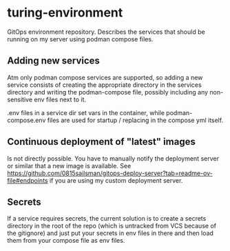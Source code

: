 # turing-environment
GitOps environment repository. Describes the services that should be running on my server using podman compose files.

## Adding new services
Atm only podman compose services are supported, so adding a new service consists of creating the appropriate directory in the services directory and writing the podman-compose file, possibly including any non-sensitive env files next to it.

.env files in a service dir set vars in the container, while podman-compose.env files are used for startup / replacing in the compose yml itself.

## Continuous deployment of "latest" images
Is not directly possible. You have to manually notify the deployment server or similar that a new image is available.
See https://github.com/0815sailsman/gitops-deploy-server?tab=readme-ov-file#endpoints if you are using my custom deployment server.

## Secrets
If a service requires secrets, the current solution is to create a secrets directory in the root of the repo (which is untracked from VCS because of the gitignore) and just put your secrets in env files in there and then load them from your compose file as env files.
